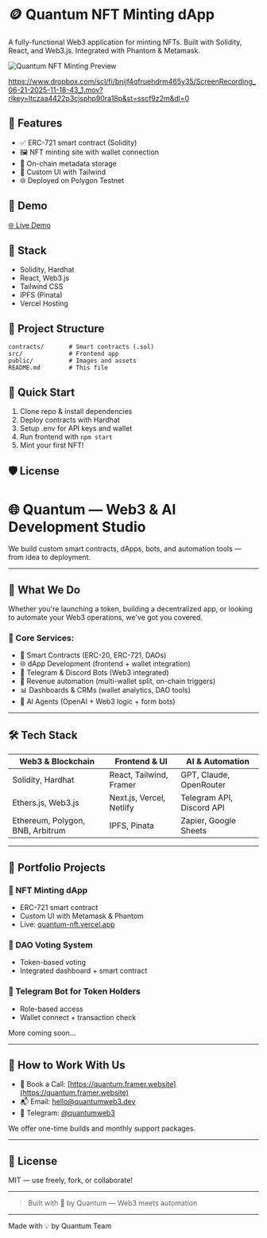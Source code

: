 # 🪙 Quantum NFT Minting dApp

A fully-functional Web3 application for minting NFTs. Built with Solidity, React, and Web3.js. Integrated with Phantom & Metamask.

![Quantum NFT Minting Preview](./public/preview.png)

https://www.dropbox.com/scl/fi/bnijf4qfruehdrm465y35/ScreenRecording_06-21-2025-11-18-43_1.mov?rlkey=ltczaa4422p3cjsphp90ra18p&st=sscf9z2m&dl=0

## 🔧 Features

- ✅ ERC-721 smart contract (Solidity)
- 🖼 NFT minting site with wallet connection
- 🔗 On-chain metadata storage
- 🎨 Custom UI with Tailwind
- 🌐 Deployed on Polygon Testnet

## 🔗 Demo

[🌐 Live Demo](https://quantum-nft.vercel.app)

## 🧠 Stack

- Solidity, Hardhat  
- React, Web3.js  
- Tailwind CSS  
- IPFS (Pinata)  
- Vercel Hosting

## 📂 Project Structure

```
contracts/       # Smart contracts (.sol)
src/             # Frontend app
public/          # Images and assets
README.md        # This file
```

## 💸 Quick Start

1. Clone repo & install dependencies
2. Deploy contracts with Hardhat
3. Setup .env for API keys and wallet
4. Run frontend with `npm start`
5. Mint your first NFT!

## 🛡 License


# 🌐 Quantum — Web3 & AI Development Studio

We build custom smart contracts, dApps, bots, and automation tools — from idea to deployment.

---

## 🚀 What We Do

Whether you're launching a token, building a decentralized app, or looking to automate your Web3 operations, we've got you covered.

### 🔹 Core Services:
- 🧠 Smart Contracts (ERC-20, ERC-721, DAOs)
- 🌐 dApp Development (frontend + wallet integration)
- 🤖 Telegram & Discord Bots (Web3 integrated)
- 🔁 Revenue automation (multi-wallet split, on-chain triggers)
- 📊 Dashboards & CRMs (wallet analytics, DAO tools)
- 🧩 AI Agents (OpenAI + Web3 logic + form bots)

---

## 🛠 Tech Stack

| Web3 & Blockchain | Frontend & UI | AI & Automation |
|-------------------|---------------|------------------|
| Solidity, Hardhat | React, Tailwind, Framer | GPT, Claude, OpenRouter |
| Ethers.js, Web3.js | Next.js, Vercel, Netlify | Telegram API, Discord API |
| Ethereum, Polygon, BNB, Arbitrum | IPFS, Pinata | Zapier, Google Sheets |

---

## 💼 Portfolio Projects

### 🎨 NFT Minting dApp
- ERC-721 smart contract
- Custom UI with Metamask & Phantom
- Live: [quantum-nft.vercel.app](https://quantum-nft.vercel.app)

### 🧮 DAO Voting System
- Token-based voting
- Integrated dashboard + smart contract

### 🤖 Telegram Bot for Token Holders
- Role-based access
- Wallet connect + transaction check

More coming soon...

---

## 🤝 How to Work With Us

- 🔗 Book a Call: [https://quantum.framer.website](https://quantum.framer.website)
- 📬 Email: hello@quantumweb3.dev
- 💬 Telegram: [@quantumweb3](https://t.me/quantumweb3)

We offer one-time builds and monthly support packages.

---

## 📄 License

MIT — use freely, fork, or collaborate!

---

> Built with 💜 by Quantum — Web3 meets automation
---

Made with 💡 by Quantum Team
